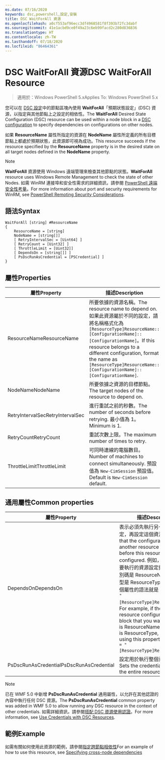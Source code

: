 ```yaml
---
ms.date: 07/16/2020
keywords: dsc,powershell,設定,安裝
title: DSC WaitForAll 資源
ms.openlocfilehash: a0cf553af96ecc3df4968581f8f393b72fc3dabf
ms.sourcegitcommit: 41e1acbd9ce0f49a23c6eb99facd2c280d836836
ms.translationtype: HT
ms.contentlocale: zh-TW
ms.lasthandoff: 07/18/2020
ms.locfileid: "86464361"
---
```

# <a name="dsc-waitforall-resource"></a><span data-ttu-id="4be21-103">DSC WaitForAll 資源</span><span class="sxs-lookup"><span data-stu-id="4be21-103">DSC WaitForAll Resource</span></span>

> <span data-ttu-id="4be21-104">適用於：Windows PowerShell 5.x</span><span class="sxs-lookup"><span data-stu-id="4be21-104">Applies To: Windows PowerShell 5.x</span></span>

<span data-ttu-id="4be21-105">您可以在 [DSC 設定](../../../configurations/configurations.md)中的節點區塊內使用 **WaitForAll**「預期狀態設定」(DSC) 資源，以指定與其他節點上之設定的相依性。</span><span class="sxs-lookup"><span data-stu-id="4be21-105">The **WaitForAll** Desired State Configuration (DSC) resource can be used within a node block in a [DSC configuration](../../../configurations/configurations.md) to specify dependencies on configurations on other nodes.</span></span>

<span data-ttu-id="4be21-106">如果 **ResourceName** 屬性所指定的資源在 **NodeName** 屬性所定義的所有目標節點上都處於預期狀態，此資源即可視為成功。</span><span class="sxs-lookup"><span data-stu-id="4be21-106">This resource succeeds if the resource specified by the **ResourceName** property is in the desired state on all target nodes defined in the **NodeName** property.</span></span>

> [!NOTE]
> <span data-ttu-id="4be21-107">**WaitForAll** 資源使用 Windows 遠端管理來檢查其他節點的狀態。</span><span class="sxs-lookup"><span data-stu-id="4be21-107">**WaitForAll** resource uses Windows Remote Management to check the state of other Nodes.</span></span> <span data-ttu-id="4be21-108">如需 WinRM 連接埠和安全性需求的詳細資訊，請參閱 [PowerShell 遠端安全性考量](/powershell/scripting/learn/remoting/winrmsecurity?view=powershell-6)。</span><span class="sxs-lookup"><span data-stu-id="4be21-108">For more information about port and security requirements for WinRM, see [PowerShell Remoting Security Considerations](/powershell/scripting/learn/remoting/winrmsecurity?view=powershell-6).</span></span>

## <a name="syntax"></a><span data-ttu-id="4be21-109">語法</span><span class="sxs-lookup"><span data-stu-id="4be21-109">Syntax</span></span>

```Syntax
WaitForAll [string] #ResourceName
{
    ResourceName = [string]
    NodeName = [string[]]
    [ RetryIntervalSec = [Uint64] ]
    [ RetryCount = [Uint32] ]
    [ ThrottleLimit = [Uint32]]
    [ DependsOn = [string[]] ]
    [ PsDscRunAsCredential = [PSCredential] ]
}
```

## <a name="properties"></a><span data-ttu-id="4be21-110">屬性</span><span class="sxs-lookup"><span data-stu-id="4be21-110">Properties</span></span>

|<span data-ttu-id="4be21-111">屬性</span><span class="sxs-lookup"><span data-stu-id="4be21-111">Property</span></span> |<span data-ttu-id="4be21-112">描述</span><span class="sxs-lookup"><span data-stu-id="4be21-112">Description</span></span> |
|---|---|
|<span data-ttu-id="4be21-113">ResourceName</span><span class="sxs-lookup"><span data-stu-id="4be21-113">ResourceName</span></span> |<span data-ttu-id="4be21-114">所要依據的資源名稱。</span><span class="sxs-lookup"><span data-stu-id="4be21-114">The resource name to depend on.</span></span> <span data-ttu-id="4be21-115">如果此資源屬於不同的設定，請將名稱格式化為 `[ResourceType]ResourceName::[ConfigurationName]::[ConfigurationName]`。</span><span class="sxs-lookup"><span data-stu-id="4be21-115">If this resource belongs to a different configuration, format the name as `[ResourceType]ResourceName::[ConfigurationName]::[ConfigurationName]`.</span></span> |
|<span data-ttu-id="4be21-116">NodeName</span><span class="sxs-lookup"><span data-stu-id="4be21-116">NodeName</span></span> |<span data-ttu-id="4be21-117">所要依據之資源的目標節點。</span><span class="sxs-lookup"><span data-stu-id="4be21-117">The target nodes of the resource to depend on.</span></span> |
|<span data-ttu-id="4be21-118">RetryIntervalSec</span><span class="sxs-lookup"><span data-stu-id="4be21-118">RetryIntervalSec</span></span> |<span data-ttu-id="4be21-119">進行重試之前的秒數。</span><span class="sxs-lookup"><span data-stu-id="4be21-119">The number of seconds before retrying.</span></span> <span data-ttu-id="4be21-120">最小值為 1。</span><span class="sxs-lookup"><span data-stu-id="4be21-120">Minimum is 1.</span></span> |
|<span data-ttu-id="4be21-121">RetryCount</span><span class="sxs-lookup"><span data-stu-id="4be21-121">RetryCount</span></span> |<span data-ttu-id="4be21-122">重試次數上限。</span><span class="sxs-lookup"><span data-stu-id="4be21-122">The maximum number of times to retry.</span></span> |
|<span data-ttu-id="4be21-123">ThrottleLimit</span><span class="sxs-lookup"><span data-stu-id="4be21-123">ThrottleLimit</span></span> |<span data-ttu-id="4be21-124">可同時連線的電腦數目。</span><span class="sxs-lookup"><span data-stu-id="4be21-124">Number of machines to connect simultaneously.</span></span> <span data-ttu-id="4be21-125">預設值為 `New-CimSession` 預設值。</span><span class="sxs-lookup"><span data-stu-id="4be21-125">Default is `New-CimSession` default.</span></span> |

## <a name="common-properties"></a><span data-ttu-id="4be21-126">通用屬性</span><span class="sxs-lookup"><span data-stu-id="4be21-126">Common properties</span></span>

|<span data-ttu-id="4be21-127">屬性</span><span class="sxs-lookup"><span data-stu-id="4be21-127">Property</span></span> |<span data-ttu-id="4be21-128">描述</span><span class="sxs-lookup"><span data-stu-id="4be21-128">Description</span></span> |
|---|---|
|<span data-ttu-id="4be21-129">DependsOn</span><span class="sxs-lookup"><span data-stu-id="4be21-129">DependsOn</span></span> |<span data-ttu-id="4be21-130">表示必須先執行另一個資源的設定，再設定這個資源。</span><span class="sxs-lookup"><span data-stu-id="4be21-130">Indicates that the configuration of another resource must run before this resource is configured.</span></span> <span data-ttu-id="4be21-131">例如，如果第一個想要執行的資源設定指令碼區塊識別碼是 ResourceName，而其類型是 ResourceType，則使用這個屬性的語法就是 `DependsOn = "[ResourceType]ResourceName"`。</span><span class="sxs-lookup"><span data-stu-id="4be21-131">For example, if the ID of the resource configuration script block that you want to run first is ResourceName and its type is ResourceType, the syntax for using this property is `DependsOn = "[ResourceType]ResourceName"`.</span></span> |
|<span data-ttu-id="4be21-132">PsDscRunAsCredential</span><span class="sxs-lookup"><span data-stu-id="4be21-132">PsDscRunAsCredential</span></span> |<span data-ttu-id="4be21-133">設定用於執行整個資源的認證。</span><span class="sxs-lookup"><span data-stu-id="4be21-133">Sets the credential for running the entire resource as.</span></span> |

> [!NOTE]
> <span data-ttu-id="4be21-134">已在 WMF 5.0 中新增 **PsDscRunAsCredential** 通用屬性，以允許在其他認證的內容中執行任何 DSC 資源。</span><span class="sxs-lookup"><span data-stu-id="4be21-134">The **PsDscRunAsCredential** common property was added in WMF 5.0 to allow running any DSC resource in the context of other credentials.</span></span> <span data-ttu-id="4be21-135">如需詳細資訊，請參閱[搭配 DSC 資源使用認證](../../../configurations/runasuser.md)。</span><span class="sxs-lookup"><span data-stu-id="4be21-135">For more information, see [Use Credentials with DSC Resources](../../../configurations/runasuser.md).</span></span>

## <a name="example"></a><span data-ttu-id="4be21-136">範例</span><span class="sxs-lookup"><span data-stu-id="4be21-136">Example</span></span>

<span data-ttu-id="4be21-137">如需有關如何使用此資源的範例，請參閱[指定跨節點相依性](../../../configurations/crossNodeDependencies.md)</span><span class="sxs-lookup"><span data-stu-id="4be21-137">For an example of how to use this resource, see [Specifying cross-node dependencies](../../../configurations/crossNodeDependencies.md)</span></span>
